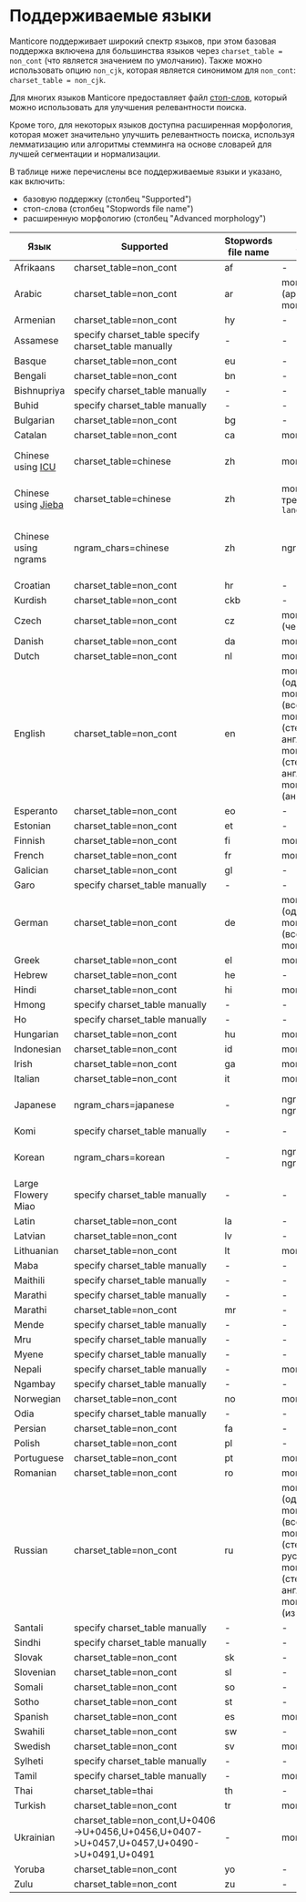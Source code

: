 # Поддерживаемые языки

Manticore поддерживает широкий спектр языков, при этом базовая поддержка включена для большинства языков через `charset_table = non_cont` (что является значением по умолчанию). Также можно использовать опцию `non_cjk`, которая является синонимом для `non_cont`: `charset_table = non_cjk`.

Для многих языков Manticore предоставляет файл [стоп-слов](../../Creating_a_table/NLP_and_tokenization/Ignoring_stop-words.md#stopwords), который можно использовать для улучшения релевантности поиска.

Кроме того, для некоторых языков доступна расширенная морфология, которая может значительно улучшить релевантность поиска, используя лемматизацию или алгоритмы стемминга на основе словарей для лучшей сегментации и нормализации.

В таблице ниже перечислены все поддерживаемые языки и указано, как включить:
* базовую поддержку (столбец "Supported")
* стоп-слова (столбец "Stopwords file name")
* расширенную морфологию (столбец "Advanced morphology")

| Язык | Supported | Stopwords file name | Advanced morphology | Примечания |
| - | - | - | - | - |
| Afrikaans | charset_table=non_cont | af | - | |
| Arabic | charset_table=non_cont | ar | morphology=stem_ar (арабский стеммер); morphology=libstemmer_ar  | |
| Armenian | charset_table=non_cont | hy | - | |
| Assamese | specify charset_table specify charset_table manually | - | - | |
| Basque | charset_table=non_cont | eu | - | |
| Bengali | charset_table=non_cont | bn | - | |
| Bishnupriya | specify charset_table manually | - | - | |
| Buhid | specify charset_table manually | - | - | |
| Bulgarian | charset_table=non_cont | bg | - | |
| Catalan | charset_table=non_cont | ca | morphology=libstemmer_ca | |
| Chinese using [ICU](https://icu.unicode.org/) | charset_table=chinese | zh | morphology=icu_chinese | Более точный, чем использование ngrams |
| Chinese using [Jieba](https://github.com/fxsjy/jieba) | charset_table=chinese | zh | morphology=jieba_chinese, требует пакет `manticore-language-packs` | Более точный, чем использование ngrams |
| Chinese using ngrams| ngram_chars=chinese | zh | ngram_chars=1 | Быстрая индексация, но производительность поиска может быть хуже |
| Croatian | charset_table=non_cont | hr | - | |
| Kurdish | charset_table=non_cont | ckb | - | |
| Czech | charset_table=non_cont | cz | morphology=stem_cz (чешский стеммер) | |
| Danish | charset_table=non_cont | da | morphology=libstemmer_da | |
| Dutch | charset_table=non_cont | nl | morphology=libstemmer_nl | |
| English | charset_table=non_cont | en | morphology=lemmatize_en (одна корневая форма); morphology=lemmatize_en_all (все корневые формы); morphology=stem_en (стеммер Портера для английского); morphology=stem_enru (стеммер Портера для английского и русского); morphology=libstemmer_en (английский из libstemmer)  | |
| Esperanto | charset_table=non_cont | eo | - | |
| Estonian | charset_table=non_cont | et | - | |
| Finnish | charset_table=non_cont | fi | morphology=libstemmer_fi | |
| French | charset_table=non_cont | fr | morphology=libstemmer_fr | |
| Galician | charset_table=non_cont | gl | - | |
| Garo | specify charset_table manually | - | - | |
| German | charset_table=non_cont | de | morphology=lemmatize_de (одна корневая форма); morphology=lemmatize_de_all (все корневые формы); morphology=libstemmer_de | |
| Greek | charset_table=non_cont | el | morphology=libstemmer_el | |
| Hebrew | charset_table=non_cont | he | - | |
| Hindi | charset_table=non_cont | hi | morphology=libstemmer_hi | |
| Hmong | specify charset_table manually | - | - | |
| Ho | specify charset_table manually | - | - | |
| Hungarian | charset_table=non_cont | hu | morphology=libstemmer_hu | |
| Indonesian | charset_table=non_cont | id | morphology=libstemmer_id | |
| Irish | charset_table=non_cont | ga | morphology=libstemmer_ga | |
| Italian | charset_table=non_cont | it | morphology=libstemmer_it | |
| Japanese | ngram_chars=japanese | - | ngram_chars=japanese ngram_len=1 | Требуется сегментация на основе ngram |
| Komi | specify charset_table manually | - | - | |
| Korean | ngram_chars=korean | - | ngram_chars=korean ngram_len=1 | Требуется сегментация на основе ngram  |
| Large Flowery Miao | specify charset_table manually | - | - | |
| Latin | charset_table=non_cont | la | - | |
| Latvian | charset_table=non_cont | lv | - | |
| Lithuanian | charset_table=non_cont | lt | morphology=libstemmer_lt | |
| Maba | specify charset_table manually | - | - | |
| Maithili | specify charset_table manually | - | - | |
| Marathi | specify charset_table manually | - | - | |
| Marathi | charset_table=non_cont | mr | - | |
| Mende | specify charset_table manually | - | - | |
| Mru | specify charset_table manually | - | - | |
| Myene | specify charset_table manually | - | - | |
| Nepali | specify charset_table manually | - | morphology=libstemmer_ne | |
| Ngambay | specify charset_table manually | - | - | |
| Norwegian | charset_table=non_cont | no | morphology=libstemmer_no | |
| Odia | specify charset_table manually | - | - | |
| Persian | charset_table=non_cont | fa | - | |
| Polish | charset_table=non_cont | pl | - | |
| Portuguese | charset_table=non_cont | pt | morphology=libstemmer_pt | |
| Romanian | charset_table=non_cont | ro | morphology=libstemmer_ro | |
| Russian | charset_table=non_cont | ru | morphology=lemmatize_ru (одна корневая форма); morphology=lemmatize_ru_all (все корневые формы); morphology=stem_ru (стеммер Портера для русского); morphology=stem_enru (стеммер Портера для английского и русского); morphology=libstemmer_ru (из libstemmer) | |
| Santali | specify charset_table manually | - | - | |
| Sindhi | specify charset_table manually | - | - | |
| Slovak | charset_table=non_cont | sk | - | |
| Slovenian | charset_table=non_cont | sl | - | |
| Somali | charset_table=non_cont | so | - | |
| Sotho | charset_table=non_cont | st | - | |
| Spanish | charset_table=non_cont | es | morphology=libstemmer_es | |
| Swahili | charset_table=non_cont | sw | - | |
| Swedish | charset_table=non_cont | sv | morphology=libstemmer_sv | |
| Sylheti | specify charset_table manually | - | - | |
| Tamil | specify charset_table manually | - | morphology=libstemmer_ta | |
| Thai | charset_table=thai | th | - | |
| Turkish | charset_table=non_cont | tr | morphology=libstemmer_tr | |
| Ukrainian | charset_table=non_cont,U+0406->U+0456,U+0456,U+0407->U+0457,U+0457,U+0490->U+0491,U+0491   | - | morphology=lemmatize_uk_all | Требует [установки](../../Installation/Debian_and_Ubuntu.md#Ukrainian-lemmatizer) украинского лемматизатора |
| Yoruba | charset_table=non_cont | yo | - | |
| Zulu | charset_table=non_cont | zu | - |  |
<!-- proofread -->


